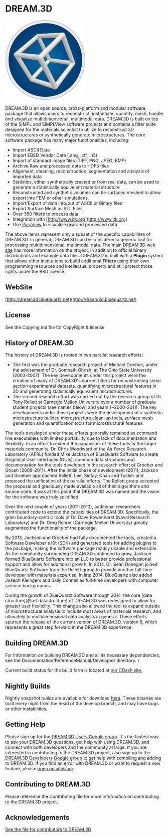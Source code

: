 # DREAM.3D #

![DREAM.3D](1_UsingDREAM3D/Images/DREAM3D.png)

DREAM.3D is an open source, cross-platform and modular software package that allows users to reconstruct, instantiate, quantify, mesh, handle and visualize multidimensional, multimodal data. DREAM.3D is built on top of the SIMPL and SIMPLView software projects and contains a filter suite designed for the materials scientist to utilize to reconstruct 3D  microstructures or synthetically generate microstructures. The core software package has many major functionalities, including:

+ Import ASCII Data
+ Import EBSD Vendor Data (.ang, .ctf, .h5)
+ Import of standard image files (TIFF, PNG, JPEG, BMP)
+ Archive Raw and processed data to HDF5 files
+ Alignment, cleaning, reconstruction, segmentation and analysis of imported data
+ Statistics, either synthetically created or from real data, can be used to generate a statistically equivelent material structure
+ Reconstructed and synthetic volumes can be surfaced meshed to allow export into FEM or other simulations.
+ Import/Export of data into/out of ASCII or Binary files
+ Export Surface Mesh as STL Files
+ Over 350 filters to process data
+ Integration with [http://www.itk.org](http://www.itk.org)
+ Use [ParaView](http://www.paraview.org) to visualize raw and processed data

The above items represent only a subset of the specific capabilities of DREAM.3D.  In general, DREAM.3D can be considered a generic tool for processing multidimensional, multimodal data. The main [DREAM.3D web site](http://dream3d.bluequartz.net) has more information on the project, in addition to official binary distributions and example data files. DREAM.3D is built with a **Plugin** system that allows other institutions to build additional **Filters** using their own programming resources and intellectual property and still protect those rights under the BSD license.

## WebSite ##

[http://dream3d.bluequartz.net](http://dream3d.bluequartz.net)

## License ##

See the Copying.md file for CopyRight & license

## History of DREAM.3D ##

The history of DREAM.3D is rooted in two parallel research efforts:

+ The first was the graduate research project of Michael Groeber, under the advisement of Dr. Somnath Ghosh, at The Ohio State University (2003-2007).  The key developments under this project were the creation of many of DREAM.3D's current filters for reconstructing serial section experimental datasets, quantifying microstructural features in 3D and generating statistically equivalent microstructures.
+ The second research effort was carried out by the research group of Dr. Tony Rollett at Carnegie Mellon University over a number of graduate student projects (see names below) and years (~2000-2011). The key developments under these projects were the development of a synthetic microstructure builder, microstructure clean-up tools, surface mesh generation and quantification tools for microstructural features.

The tools developed under these efforts generally remained as command line executables with limited portability due to lack of documentation and flexibility.  In an effort to extend the capabilites of these tools to the larger materials community, Dr. Chris Woodward of the Air Force Research Laboratory (AFRL) funded Mike Jackson of BlueQuartz Software to create Graphical User Interfaces (GUIs), common data structures and documentation for the tools developed in the research effort of Groeber and Ghosh (2009-2011). After the initial phase of development (2011), Jackson and Groeber approached Rollett, Lee, Sintay, Chan and Tucker and proposed the unification of the parallel efforts.  The Rollett group accepted the proposal and graciously made available all of their algorithms and source code.  It was at this point that DREAM.3D was named and the vision for the software was truly solidified.

Over the next couple of years (2011-2013), additional researchers contributed code to extend the capabilities of DREAM.3D.  Specifically, the grain boundary-centric tools of Dr. Dave Rowenhorst (Naval Research Laboratory) and Dr. Greg Rohrer (Carnegie Mellon University) greatly augmented the functionality of the package.

By 2013, Jackson and Groeber had fully documented the tools, created a Software Developer's Kit (SDK) and generated tools for adding plugins to the package, making the software package readily usable and extensible. As the community surrounding DREAM.3D continued to grow, Jackson formed BlueQuartz Software into an LLC to better provide professional support and allow for additional growth.  In 2014, Dr. Sean Donegan joined BlueQuartz Software from the Rollett group to provide another full-time developer with materials expertise.  In late 2014, BlueQuartz also added  Joseph Kleingers and Sally Connell as full-time developers with computer science backgrounds.

During the growth of BlueQuartz Software through 2014, the core [data structure](@ref datastructure) of DREAM.3D was redesigned to allow for greater user flexibility.  This change also allowed the tool to expand outside of microstructural analysis to include most areas of materials research, and ultimately to multidimensional data analysis in general. These efforts spurred the release of the current version of DREAM.3D, version 6, which represents a great step forward in the DREAM.3D experience.  

## Building DREAM.3D ##

For information on building DREAM.3D and all its necessary dependencies, see the Documentation/ReferenceManual/Developer/ directory. )

Current build status for the build farm is located at [our CDash site.](http://my.cdash.org/index.php?project=DREAM3D)

## Nightly Builds ##

Nightly snapshot builds are available for download [here](http://dream3d.bluequartz.net/binaries/experimental/). These binaries are built every night from the head of the develop branch, and may have bugs or other instabilities.

## Getting Help ##

Please sign up for the [DREAM.3D Users Google group](https://groups.google.com/forum/?hl=en#!forum/dream3d-users). It's the fastest way to ask your DREAM.3D questions, get help with using DREAM.3D, and connect with both developers and the community at large.  If you are interested in contributing to the DREAM.3D project, also sign up to the [DREAM.3D Developers Google group](https://groups.google.com/forum/?hl=en#!forum/dream3d-developers) to get help with compiling and adding to DREAM.3D. If you find an error with DREAM.3D or want to request a new feature, please [open up an issue](https://github.com/dream3d/DREAM3D/issues).

## Contributing to DREAM.3D ##

Please reference the Contributing file for more information on contributing to the DREAM.3D project.

## Acknowledgements ##

[See the file for contributors to DREAM.3D](1_UsingDREAM3D/Acknowledgements.html)

